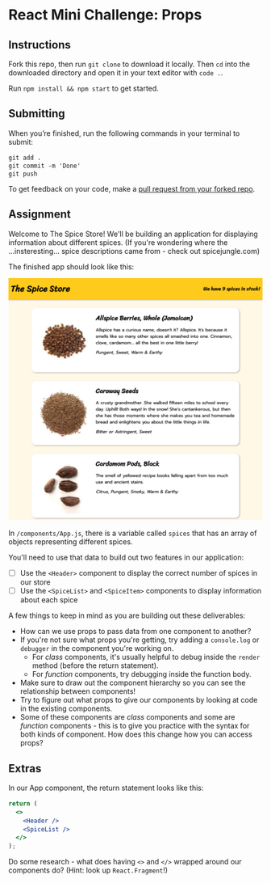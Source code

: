 # React Mini Challenge: Props

## Instructions

Fork this repo, then run `git clone` to download it locally. Then `cd` into the downloaded directory and open it in your text editor with `code .`.

Run `npm install && npm start` to get started.

## Submitting

When you’re finished, run the following commands in your terminal to submit:

```
git add .
git commit -m 'Done'
git push
```

To get feedback on your code, make a [pull request from your forked repo](https://docs.github.com/en/github/collaborating-with-issues-and-pull-requests/creating-a-pull-request-from-a-fork).

## Assignment

Welcome to The Spice Store! We'll be building an application for displaying information about different spices. (If you're wondering where the ...insteresting... spice descriptions came from - check out spicejungle.com) 

The finished app should look like this:

![Spice Store](demo.png)

In `/components/App.js`, there is a variable called `spices` that has an array of objects representing different spices.

You'll need to use that data to build out two features in our application:

- [ ] Use the `<Header>` component to display the correct number of spices in our store
- [ ] Use the `<SpiceList>` and `<SpiceItem>` components to display information about each spice

A few things to keep in mind as you are building out these deliverables:

- How can we use props to pass data from one component to another?
- If you're not sure what props you're getting, try adding a `console.log` or `debugger` in the component you're working on. 
    - For *class* components, it's usually helpful to debug inside the `render` method (before the return statement). 
    - For *function* components, try debugging inside the function body.
- Make sure to draw out the component hierarchy so you can see the relationship between components!
- Try to figure out what props to give our components by looking at code in the existing components.
- Some of these components are *class* components and some are *function* components - this is to give you practice with the syntax for both kinds of component. How does this change how you can access props?

## Extras

In our App component, the return statement looks like this:

```jsx
return (
  <>
    <Header />
    <SpiceList />
  </>
);
```

Do some research - what does having `<>` and `</>` wrapped around our components do? (Hint: look up `React.Fragment`!)